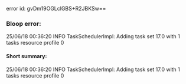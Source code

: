 error id: gvDm19OGLclGBS+R2JBKSw==
### Bloop error:

25/06/18 00:36:20 INFO TaskSchedulerImpl: Adding task set 17.0 with 1 tasks resource profile 0
#### Short summary: 

25/06/18 00:36:20 INFO TaskSchedulerImpl: Adding task set 17.0 with 1 tasks resource profile 0